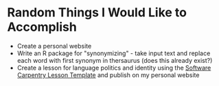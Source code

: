 # Random Things I Would Like to Accomplish

- Create a personal website  
- Write an R package for "synonymizing" - take input text and replace each word with first synonym in thersaurus (does this already exist?)
- Create a lesson for language politics and identity using the [Software Carpentry Lesson Template](https://github.com/swcarpentry/lesson-example) and publish on my personal website  

